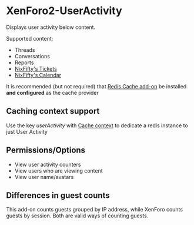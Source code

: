 # XenForo2-UserActivity

Displays user activity below content.

Supported content:
- Threads
- Conversations
- Reports
- [NixFifty's Tickets](https://xenforo.com/community/resources/tickets.4549/)
- [NixFifty's Calendar](https://xenforo.com/community/resources/calendar.7524/)

It is recommended (but not required) that [Redis Cache add-on](https://xenforo.com/community/resources/redis-cache-by-xon.5562/) be installed **and configured** as the cache provider

## Caching context support

Use the key *userActivity* with [Cache context](https://xenforo.com/xf2-docs/manual/cache/#cache-contexts) to dedicate a redis instance to just User Activity

## Permissions/Options
- View user activity counters
- View users who are viewing content
- View user name/avatars

## Differences in guest counts
This add-on counts guests grouped by IP address, while XenForo counts guests by session. Both are valid ways of counting guests.